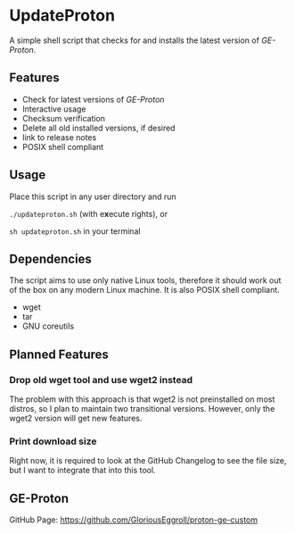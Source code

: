 # UpdateProton
A simple shell script that checks for and installs the latest version of *GE-Proton*.

## Features
- Check for latest versions of *GE-Proton*
- Interactive usage
- Checksum verification
- Delete all old installed versions, if desired
- link to release notes
- POSIX shell compliant

## Usage
Place this script in any user directory and run

``./updateproton.sh`` (with e**x**ecute rights), or

``sh updateproton.sh`` in your terminal

## Dependencies
The script aims to use only native Linux tools, therefore it should work out of the box on any modern Linux machine. It is also POSIX shell compliant.
- wget
- tar
- GNU coreutils

## Planned Features

### Drop old wget tool and use wget2 instead
The problem with this approach is that wget2 is not preinstalled on most distros, so I plan to maintain
two transitional versions. However, only the wget2 version will get new features.

### Print download size
Right now, it is required to look at the GitHub Changelog to see the file size, but I want to integrate that into this tool.

## GE-Proton
GitHub Page: https://github.com/GloriousEggroll/proton-ge-custom
